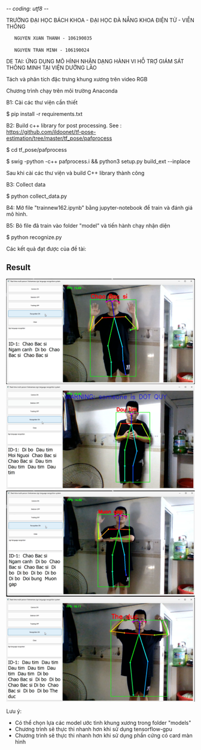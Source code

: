 -*- coding: utf8 -*-

TRƯỜNG ĐẠI HỌC BÁCH KHOA - ĐẠI HỌC ĐÀ NẴNG
KHOA ĐIỆN TỬ - VIỄN THÔNG

       NGUYEN XUAN THANH - 106190035
       
       NGUYEN TRAN MINH - 106190024
       
DE TAI: ỨNG DỤNG MÔ HÌNH NHẬN DẠNG HÀNH VI HỖ TRỢ GIÁM SÁT THÔNG MINH TẠI VIỆN DƯỠNG LÃO

Tách và phân tích đặc trưng khung xương trên video RGB


Chương trình chạy trên môi trường Anaconda

B1: Cài các thư viện cần thiết

$ pip install -r requirements.txt

B2: Build c++ library for post processing. See : https://github.com/ildoonet/tf-pose-estimation/tree/master/tf_pose/pafprocess

$ cd tf_pose/pafprocess

$ swig -python -c++ pafprocess.i && python3 setup.py build_ext --inplace

Sau khi cài các thư viện và build C++ library thành công


B3: Collect data

$ python collect_data.py

B4: Mở file "trainnew162.ipynb" bằng jupyter-notebook để train và đánh giá mô hình.

B5: Bỏ file đã train vào folder "model" và tiến hành chạy nhận diện

$ python recognize.py

Các kết quả đạt được của đề tài:

## Result
<img src="Image/ChaoBacSi.png">
<img src="Image/Dautim.png">
<img src="Image/Muongap.png">
<img src="Image/Theduc.png">

Lưu ý: 
- Có thể chọn lựa các model ước tình khung xương trong folder "models"
- Chương trình sẽ thực thi nhanh hơn khi sử dụng tensorflow-gpu
- Chương trình sẽ thực thi nhanh hơn khi sử dụng phần cứng có card màn hình
